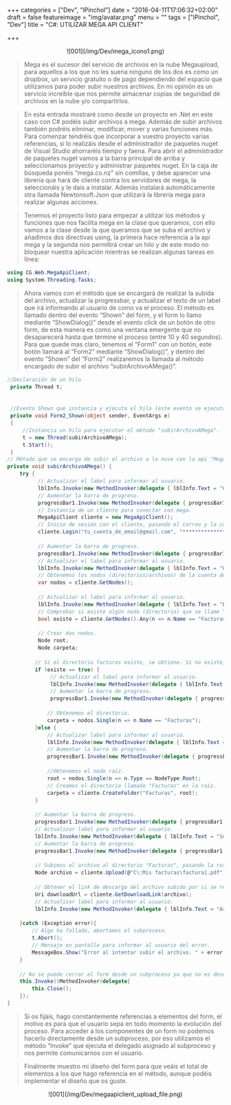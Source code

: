 +++
categories = ["Dev", "lPinchol"]
date = "2016-04-11T17:06:32+02:00"
draft = false
featureimage = "img/avatar.png"
menu = ""
tags = ["lPinchol", "Dev"]
title = "C#: UTILIZAR MEGA API CLIENT"

+++

<center>![001](/img/Dev/mega_icono1.png)</center>


> Mega es el sucesor del servicio de archivos en la nube Megaupload, para aquellos a los que no les suena ninguno de los dos es como un dropbox, un servicio gratuito o de pago dependiendo del espacio que utilizamos para poder subir nuestros archivos. En mi opinión es un servicio increíble que nos permite almacenar copias de seguridad de archivos en la nube y/o compartirlos.

> En esta entrada mostraré como desde un proyecto en .Net en este caso con C# podéis subir archivos a mega. Además de subir archivos también podréis eliminar, modificar, mover y varias funciones más. Para comenzar tendréis que incorporar a vuestro proyecto varias referencias, si lo realizáis desde el administrador de paquetes nuget de Visual Studio ahorraréis tiempo y faena. Para abrir el administrador de paquetes nuget vamos a la barra principal de arriba y seleccionamos proyecto y administrar paquetes nuget. En la caja de búsqueda ponéis “mega.co.nz” sin comillas, y debe aparecer una librería que hará de cliente contra los servidores de mega, la seleccionáis y le dais a instalar. Además instalará automáticamente otra llamada Newtonsoft.Json que utilizará la librería mega para realizar algunas acciones.

> Tenemos el proyecto listo para empezar a utilizar los métodos y funciones que nos facilita mega en la clase que queramos, con ello vamos a la clase desde la que queramos que se suba el archivo y añadimos dos directivas using, la primera hace referencia a la api mega y la segunda nos permitirá crear un hilo y de este modo no bloquear nuestra aplicación mientras se realizan algunas tareas en línea:


``` C#
using CG.Web.MegaApiClient;
using System.Threading.Tasks;

```

> Ahora vamos con el método que se encargará de realizar la subida del archivo, actualizar la progressbar, y actualizar el texto de un label que irá informando al usuario de como va el proceso. El método es llamado dentro del evento “Shown” del form, y el form lo llamo mediante “ShowDialog()” desde el evento click de un botón de otro form, de esta manera es como una ventana emergente que no desaparecerá hasta que termine el proceso (entre 10 y 40 segundos). Para que quede mas claro, tenemos el “Form1” con un botón, este botón llamará al “Form2” mediante “ShowDialog()”, y dentro del evento “Shown” del “Form2” realizaremos la llamada al método encargado de subir el archivo “subirArchivoAMega()”.

``` C#
//Declaración de un hilo
 private Thread t;
 

 //Evento Shown que instancia y ejecuta el hilo (este evento se ejecuta después del Load).
 private void Form2_Shown(object sender, EventArgs e)
 {
     //Instancia un hilo para ejecutar el método "subirArchivoAMega".
     t = new Thread(subirArchivoAMega);
     t.Start();
 }
// Método que se encarga de subir el archivo a la nuve con la api "Mega".
private void subirArchivoAMega() {
    try {
          // Actualizar el label para informar al usuario.
          lblInfo.Invoke(new MethodInvoker(delegate { lblInfo.Text = "Conectando como 'tu_cuenta_de_email@gmail.com'"; }));
          // Aumentar la barra de progreso.
          progressBar1.Invoke(new MethodInvoker(delegate { progressBar1.PerformStep(); }));
          // Instancia de un cliente para conectar con mega.
          MegaApiClient cliente = new MegaApiClient();
          // Inicio de sesión con el cliente, pasando el correo y la contraseña de la cuenta mega a la que se sube el archivo.
          cliente.Login("tu_cuenta_de_email@gmail.com", "****************");

          // Aumentar la barra de progreso.
          progressBar1.Invoke(new MethodInvoker(delegate { progressBar1.PerformStep(); }));
          // Actualizar el label para informar al usuario.
          lblInfo.Invoke(new MethodInvoker(delegate { lblInfo.Text = "Obteniendo directorios..."; }));
          // Obtenemos los nodos (directorios/archivos) de la cuenta dentro de una variable.
          var nodos = cliente.GetNodes();

          // Actualizar el label para informar al usuario.
          lblInfo.Invoke(new MethodInvoker(delegate { lblInfo.Text = "Buscando carpeta 'Facturas'..."; }));
          // Comprobar si existe algún nodo (directorio) que se llame "Facturas" (en mi caso quiero subir el archivo a dicha carpeta).
          bool existe = cliente.GetNodes().Any(n => n.Name == "Facturas");

          // Crear dos nodos.
          Node root;
          Node carpeta;

         // Si el directorio facturas existe, se obtiene. Si no existe, se crea.
         if (existe == true) {
              // Actualizar el label para informar al usuario.
              lblInfo.Invoke(new MethodInvoker(delegate { lblInfo.Text = "Obteniendo la carpeta 'Facturas'...."; }));
              // Aumentar la barra de progreso.
              progressBar1.Invoke(new MethodInvoker(delegate { progressBar1.PerformStep(); }));

             // Obtenemos el directorio.
             carpeta = nodos.Single(n => n.Name == "Facturas");
         }else {
             // Actualizar label para informar al usuario.
             lblInfo.Invoke(new MethodInvoker(delegate { lblInfo.Text = "Creando carpeta 'Facturas'..."; }));
             // Aumentar la barra de progreso.
             progressBar1.Invoke(new MethodInvoker(delegate { progressBar1.PerformStep(); }));

             //Obtenemos el nodo raíz.
             root = nodos.Single(n => n.Type == NodeType.Root);
             // Creamos el directorio llamado "Facturas" en la raíz.
             carpeta = cliente.CreateFolder("Facturas", root);
         }

         // Aumentar la barra de progreso.
         progressBar1.Invoke(new MethodInvoker(delegate { progressBar1.PerformStep(); }));
         // Actualizar label para informar al usuario.
         lblInfo.Invoke(new MethodInvoker(delegate { lblInfo.Text = "Subiendo archivo..."; }));
         // Aumentar la barra de progreso.
         progressBar1.Invoke(new MethodInvoker(delegate { progressBar1.PerformStep(); }));

         // Subimos el archivo al directorio "Facturas", pasando la ruta del archivo a subir y el directorio de mega donde debe subirlo.
         Node archivo = cliente.Upload(@"C\:Mis facturas\factura1.pdf", carpeta);

         // Obtener el link de descarga del archivo subido por si se requiere para algo.
         Uri downloadUrl = cliente.GetDownloadLink(archivo);
         // Actualizar label para informar al usuario.
         lblInfo.Invoke(new MethodInvoker(delegate { lblInfo.Text = "Archivo subido con éxito."; }));

    }catch (Exception error){
        // Algo ha fallado, abortamos el subproceso.
        t.Abort();
        // Mensaje en pantalla para informar al usuario del error.
        MessageBox.Show("Error al intentar subir el archivo. " + error.Message, "Error", MessageBoxButtons.OK, MessageBoxIcon.Error);
    }

    // No se puede cerrar el form desde un subproceso ya que no es desde donde se ha creado. Con este código podemos cerrarlo.
    this.Invoke((MethodInvoker)delegate{
        this.Close();
    });
}

```

> Si os fijáis, hago constantemente referencias a elementos del form, el motivo es para que el usuario sepa en todo momento la evolución del proceso. Para acceder a los componentes de un form no podemos hacerlo directamente desde un subproceso, por eso utilizamos el método “Invoke” que ejecuta el delegado asignado al subproceso y nos permite comunicarnos con el usuario.

> Finalmente muestro mi diseño del form para que veáis el total de elementos a los que hago referencia en el método, aunque podéis implementar el diseño que os guste.

<center>![001](/img/Dev/megaapiclient_upload_file.png)</center>